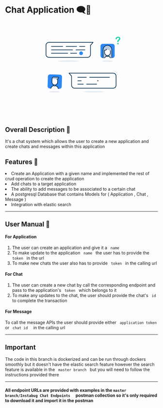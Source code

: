 <h1> Chat Application 🗨📱 </h1>
<p align ="center"><img width="80%" height="20%" alt="Coding"  src="https://github.com/HosamOuda/Chat-System/blob/Instabug_chat_task/e31b752875679b64fce009922f9f0dda.gif"></p>

<h2> Overall Description 💬 </h3>
<p> It's a chat system which allows the user to create a new application and create chats and messages within this application </p>

<h2> Features 🧾 </h2>
<li> Create an Application with a given name and implemented the rest of crud operation to create the application </li>
<li> Add chats to a target application </li>
<li> The ability to add messages to be associated to a certain chat </li>
<li> A postgresql Database that contains Models for ( Application , Chat , Message ) </li>
<li> Integration with elastic search </li>
 <hr>
<h2>User Manual 📓 </h2>

<h4> For Application </h4>
<ol>
  <li> The user can create an application and give it a <code> name </code>  </li>
  <li> To make update to the application <code> name </code> the user has to provide the <code> token </code> in the url   </li>
  <li> To make new chats the user also has to provide <code> token </code> in the calling url </li> 
</ol> 

<h4> For Chat </h4>
<ol>
  <li> The user can create a new chat by call the corresponding endpoint and pass to the application's <code> token </code> which belongs to it  </li>
  <li> To make any updates to the chat, the user should provide the chat's <code> id </code> to complete the transaction </li>
</ol> 

<h4> For Message </h4>
<p> To call the message APIs the user should provide either <code> application token </code> or <code> chat id  </code> in the calling url </p>
 
<hr>
<h2> Important </h4>
<p> The code in this branch is dockerized and can be run through dockers smoothly but it doesn't have the elastic search feature however the search feature is available in the <code> master branch </code> but you will need to follow the instructions provided there </code>
<hr>
<h4> All endpoint URLs are provided with examples in the <code>master branch/Instabug Chat Endpoints  </code>  postman collection so it's only required to download it and import it in the postman </h4>
